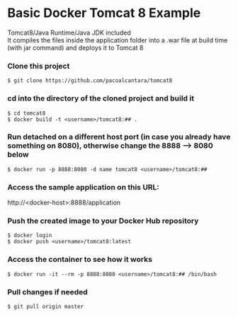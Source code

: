 Basic Docker Tomcat 8 Example 
=====================================
Tomcat8/Java Runtime/Java JDK included   
It compiles the files inside the application folder into a .war file at build time (with jar command) and deploys it to Tomcat 8

### Clone this project
~~~~~~~~~~~~~~~~~~~~~~~~~~~~~~~~~~~~~~~~~~~~~~~~~~~~~~~~~~~~~~~~~~~~~~~~~~~~~~~~
$ git clone https://github.com/pacoalcantara/tomcat8
~~~~~~~~~~~~~~~~~~~~~~~~~~~~~~~~~~~~~~~~~~~~~~~~~~~~~~~~~~~~~~~~~~~~~~~~~~~~~~~~

### cd into the directory of the cloned project and build it
~~~~~~~~~~~~~~~~~~~~~~~~~~~~~~~~~~~~~~~~~~~~~~~~~~~~~~~~~~~~~~~~~~~~~~~~~~~~~~~~
$ cd tomcat8
$ docker build -t <username>/tomcat8:## .
~~~~~~~~~~~~~~~~~~~~~~~~~~~~~~~~~~~~~~~~~~~~~~~~~~~~~~~~~~~~~~~~~~~~~~~~~~~~~~~~

### Run detached on a different host port (in case you already have something on 8080), otherwise change the 8888 --> 8080 below
~~~~~~~~~~~~~~~~~~~~~~~~~~~~~~~~~~~~~~~~~~~~~~~~~~~~~~~~~~~~~~~~~~~~~~~~~~~~~~~~
$ docker run -p 8888:8080 -d name tomcat8 <username>/tomcat8:##
~~~~~~~~~~~~~~~~~~~~~~~~~~~~~~~~~~~~~~~~~~~~~~~~~~~~~~~~~~~~~~~~~~~~~~~~~~~~~~~~

### Access the sample application on this URL:
http://\<docker-host\>:8888/application

### Push the created image to your Docker Hub repository
~~~~~~~~~~~~~~~~~~~~~~~~~~~~~~~~~~~~~~~~~~~~~~~~~~~~~~~~~~~~~~~~~~~~~~~~~~~~~~~~
$ docker login
$ docker push <username>/tomcat8:latest
~~~~~~~~~~~~~~~~~~~~~~~~~~~~~~~~~~~~~~~~~~~~~~~~~~~~~~~~~~~~~~~~~~~~~~~~~~~~~~~~

### Access the container to see how it works
~~~~~~~~~~~~~~~~~~~~~~~~~~~~~~~~~~~~~~~~~~~~~~~~~~~~~~~~~~~~~~~~~~~~~~~~~~~~~~~~
$ docker run -it --rm -p 8888:8080 <username>/tomcat8:## /bin/bash
~~~~~~~~~~~~~~~~~~~~~~~~~~~~~~~~~~~~~~~~~~~~~~~~~~~~~~~~~~~~~~~~~~~~~~~~~~~~~~~~

### Pull changes if needed
~~~~~~~~~~~~~~~~~~~~~~~~~~~~~~~~~~~~~~~~~~~~~~~~~~~~~~~~~~~~~~~~~~~~~~~~~~~~~~~~
$ git pull origin master
~~~~~~~~~~~~~~~~~~~~~~~~~~~~~~~~~~~~~~~~~~~~~~~~~~~~~~~~~~~~~~~~~~~~~~~~~~~~~~~~
